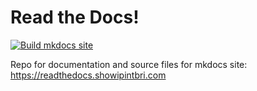 # Read the Docs!
[![Build mkdocs site](https://github.com/showipintbri/documentation/actions/workflows/main.yml/badge.svg?branch=main)](https://github.com/showipintbri/documentation/actions/workflows/main.yml)

Repo for documentation and source files for mkdocs site: <a href="https://readthedocs.showipintbri.com" target=_new>https://readthedocs.showipintbri.com</a>
